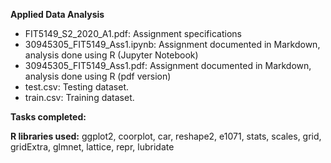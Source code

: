 **Applied Data Analysis**

- FIT5149_S2_2020_A1.pdf: Assignment specifications
- 30945305_FIT5149_Ass1.ipynb: Assignment documented in Markdown, analysis done using R (Jupyter Notebook)
- 30945305_FIT5149_Ass1.pdf: Assignment documented in Markdown, analysis done using R (pdf version)
- test.csv: Testing dataset.
- train.csv: Training dataset. 

**Tasks completed:** 

**R libraries used:** ggplot2, coorplot, car, reshape2, e1071, stats, scales, grid, gridExtra, glmnet, lattice, repr, lubridate 
